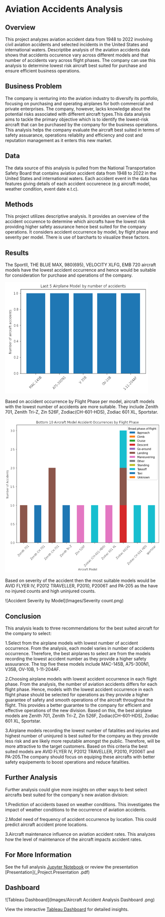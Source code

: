 # Aviation Accidents Analysis
## Overview
This project analyzes aviation accident data from 1948 to 2022 involving civil aviation accidents and selected incidents in the United States and international waters. Descriptibe analysis of the aviation accidents data shows that accidents occurence vary across different models and that number of accidents vary across flight phases. The company can use this analysis to determine lowest risk aircraft best suited for purchase and ensure efficient business operations.
## Business Problem
The company is venturing into the aviation industry to diversify its portfolio, focusing on purchasing and operating airplanes for both commercial and private enterprises. The company, however, lacks knowledge about the potential risks associated with different aircraft types.This data analysis aims to tackle the primary objective which is to identify the lowest-risk aircraft that can be purchased by the company for the business operations. This analysis helps the company evaluate the aircraft best suited in terms of safety assuarance, operations reliablity and efficiency and cost and reputation management as it enters this new market.
## Data
The data source of this analysis is pulled from the National Transportation Safety Board that contains aviation accident data from 1948 to 2022  in the United States and international waters. Each accident event in the data has features giving details of each accident occurenece (e.g aircraft model, weather condition, event date e.t.c). 
## Methods
This project utilizes descriptive analysis. It provides an overview of the accident occurence to determine which aircrafts have the lowest risk providing higher safety assurance hence best suited for the company operations. It considers accident occurrence by model, by flight phase and severity per model. There is use of barcharts to visualize these factors.
## Results
The SportII, THE BLUE MAX, 980(695), VELOCITY XLFG, EMB 720 aircraft models have the lowest accident occurrence and hence would be suitable for consideration for purchase and operations of the company.

![Accident Occurence by Model](Images/Model.png)

Based on accident occurrence by Flight Phase per model, aircraft models with the lowest number of accidents are more suitable. They include Zenith 701, Zenith Tri-Z, Zin 526F, Zodiac(CH-601-HDS), Zodiac 601 XL, Sportstar.

![Accident Occurence by Flight Phase per Model](Images/Flight.phase.png)

Based on severity of the accident then the most suitable models would be AVID FLYER IV, P2012 TRAVELLER, P2010, P2006T and PA-205 as the have no injured counts and high uninjured counts. 

![Accident Severity by Model](Images/Severity count.png)


## Conclusion
This analysis leads to three recommendations for the best suited aircraft for the company to select:

1.Select from the airplane models with lowest number of accident occurrence. From the analysis, each model varies in number of accidents occurrence. Therefore, the best airplanes to select are from the models recording the lowest accident number as they provide a higher safety assuurance. The top five these models include MAC-145B, A75-300N1, V35B, OV-10B, 1-11-204AF.

2.Choosing airplane models with lowest accident occurrence in each flight phase. From the analysis, the number of aviation accidents differs for each flight phase. Hence, models with the lowest accident occurrence in each flight phase should be selected for operations as they provide a higher guarantee of safety and smooth operations of the aircraft throughout the flight. This provides a better guarantee to the company for efficient and effective operations of the new division. Based on this, the best airplane models are Zenith 701, Zenith Tri-Z, Zin 526F, Zodiac(CH-601-HDS), Zodiac 601 XL, Sportstar.

3.Airplane models recording the lowest number of fatalities and injuries and highest number of uninjured is best suited for the company as they provide less risk and are likely more reputable amongst the public. Therefore, will be more attractive to the target customers. Based on this criteria the best suited models are AVID FLYER IV, P2012 TRAVELLER, P2010, P2006T and PA-205.The company should focus on equiping these aircrafts with better safety equipements to boost operations and reduce fatalities.  


## Further Analysis
Further analysis could give more insights on other ways to best select aircrafts best suited for the company's new aviation division:

1.Prediction of accidents based on weather conditions. This investigates the impact of  weather conditions to the occurrence of aviation accidents.

2.Model need of frequency of accident occurrence by location. This could predict aircraft accident prone locations.

3.Aircraft maintenance influence on aviation accident rates. This analyzes how the level of maintenance of the aircraft impacts accident rates.
## For More Information

See the full analysis [Jupyter Notebook](Aviation-Accidents-Analysis.ipynb)  or review the presentation [Presentation](_Project.Presentation .pdf)

## Dashboard

![Tableau Dashboard](Images/Aircraft Accident Analysis Dashboard .png)


View the interactive [Tableau Dashboard](https://public.tableau.com/app/profile/maureen.wambugu/viz/Aircraft_Accidents_Analysis_MW/AircraftAccidentAnalysisDashboard?publish=yes) for detailed insights.

